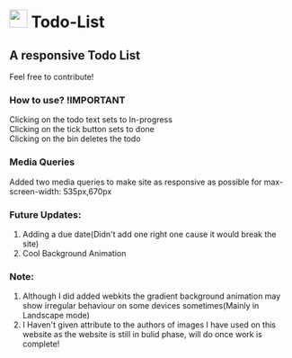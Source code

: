 # <img src = "https://image.flaticon.com/icons/svg/951/951858.svg" width = "32" height = "32"> Todo-List

## A responsive Todo List

Feel free to contribute!

### How to use? !IMPORTANT

Clicking on the todo text sets to In-progress<br/>
Clicking on the tick button sets to done<br/>
Clicking on the bin deletes the todo<br/>

### Media Queries

Added two media queries to make site as responsive as possible
for max-screen-width: 535px,670px

### Future Updates:
1. Adding a due date(Didn't add one right one cause it would break the site)<br/>
2. Cool Background Animation<br/>

### Note:
1. Although I did added webkits the gradient background animation may show irregular behaviour on some devices sometimes(Mainly in Landscape mode)<br/>
2. I Haven't given attribute to the authors of images I have used on this website as the website is still in bulid phase, will do once work is complete!
